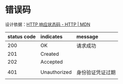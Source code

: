 # 错误码

设计依据：[HTTP 响应状态码 - HTTP | MDN](https://developer.mozilla.org/zh-CN/docs/Web/HTTP/Status)

| status code | indicates    | message        |
| :---------- | :----------- | :------------- |
| 200         | OK           | 请求成功        |
| 201         | Created      |                |
| 202         | Accepted     |                |
|             |              |                |
| 401         | Unauthorized | 身份验证凭证过期 |
|             |              |                |